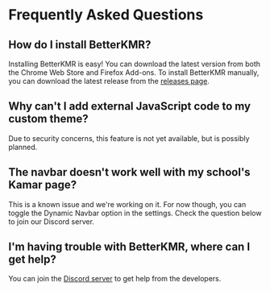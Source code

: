 # Frequently Asked Questions

## How do I install BetterKMR?

Installing BetterKMR is easy! You can download the latest version from both the Chrome Web Store and Firefox Add-ons.
To install BetterKMR manually, you can download the latest release from the [releases page](https://github.com/InterLabs/BetterKMR/releases).

## Why can't I add external JavaScript code to my custom theme?
Due to security concerns, this feature is not yet available, but is possibly planned.

## The navbar doesn't work well with my school's Kamar page?
This is a known issue and we're working on it. For now though, you can toggle the Dynamic Navbar option in the settings. Check the question below to join our Discord server.

## I'm having trouble with BetterKMR, where can I get help?
You can join the [Discord server](https://discord.gg/4MkRmFmHz2) to get help from the developers.

